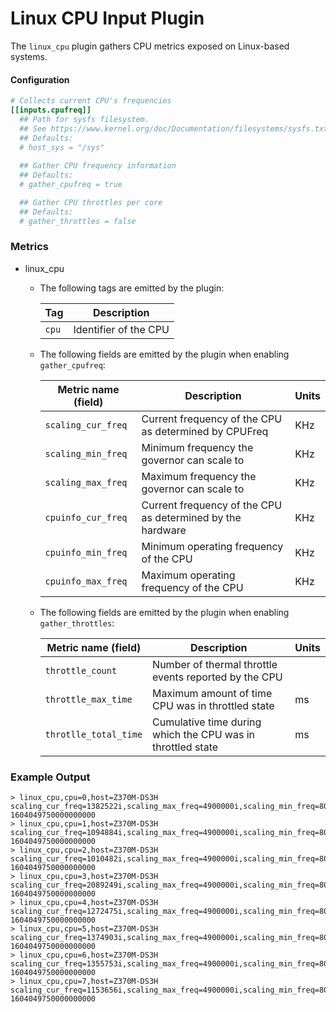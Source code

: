 # Linux CPU Input Plugin
The `linux_cpu` plugin gathers CPU metrics exposed on Linux-based systems.

#### Configuration
```toml
# Collects current CPU's frequencies
[[inputs.cpufreq]]
  ## Path for sysfs filesystem.
  ## See https://www.kernel.org/doc/Documentation/filesystems/sysfs.txt
  ## Defaults:
  # host_sys = "/sys"
 
  ## Gather CPU frequency information
  ## Defaults:
  # gather_cpufreq = true

  ## Gather CPU throttles per core
  ## Defaults:
  # gather_throttles = false
```

### Metrics
- linux_cpu

  - The following tags are emitted by the plugin:

    | Tag | Description |
    |-----|-------------|
    | `cpu` | Identifier of the CPU |

  - The following fields are emitted by the plugin when enabling `gather_cpufreq`:

    | Metric name (field) | Description | Units |
    |---------------------|-------------|-------|
    | `scaling_cur_freq` | Current frequency of the CPU as determined by CPUFreq | KHz |
    | `scaling_min_freq` | Minimum frequency the governor can scale to | KHz |
    | `scaling_max_freq` | Maximum frequency the governor can scale to | KHz |
    | `cpuinfo_cur_freq` | Current frequency of the CPU as determined by the hardware | KHz |
    | `cpuinfo_min_freq` | Minimum operating frequency of the CPU | KHz |
    | `cpuinfo_max_freq` | Maximum operating frequency of the CPU | KHz |

  - The following fields are emitted by the plugin when enabling `gather_throttles`:

    | Metric name (field) | Description | Units |
    |---------------------|-------------|-------|
    | `throttle_count` | Number of thermal throttle events reported by the CPU |  |
    | `throttle_max_time` | Maximum amount of time CPU was in throttled state  | ms |
    | `throtlle_total_time` | Cumulative time during which the CPU was in throttled state | ms |


### Example Output

```
> linux_cpu,cpu=0,host=Z370M-DS3H scaling_cur_freq=1382522i,scaling_max_freq=4900000i,scaling_min_freq=800000i 1604049750000000000
> linux_cpu,cpu=1,host=Z370M-DS3H scaling_cur_freq=1094884i,scaling_max_freq=4900000i,scaling_min_freq=800000i 1604049750000000000
> linux_cpu,cpu=2,host=Z370M-DS3H scaling_cur_freq=1010482i,scaling_max_freq=4900000i,scaling_min_freq=800000i 1604049750000000000
> linux_cpu,cpu=3,host=Z370M-DS3H scaling_cur_freq=2089249i,scaling_max_freq=4900000i,scaling_min_freq=800000i 1604049750000000000
> linux_cpu,cpu=4,host=Z370M-DS3H scaling_cur_freq=1272475i,scaling_max_freq=4900000i,scaling_min_freq=800000i 1604049750000000000
> linux_cpu,cpu=5,host=Z370M-DS3H scaling_cur_freq=1374903i,scaling_max_freq=4900000i,scaling_min_freq=800000i 1604049750000000000
> linux_cpu,cpu=6,host=Z370M-DS3H scaling_cur_freq=1355753i,scaling_max_freq=4900000i,scaling_min_freq=800000i 1604049750000000000
> linux_cpu,cpu=7,host=Z370M-DS3H scaling_cur_freq=1153656i,scaling_max_freq=4900000i,scaling_min_freq=800000i 1604049750000000000
```
